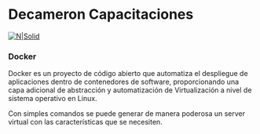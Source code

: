 # Decameron  Capacitaciones


[![N|Solid](http://www.chipichape.com.co/new/wp-content/uploads/2016/04/logo-Decameron-blanco-y-azul-cs2-021.jpg)](https://nodesource.com/products/nsolid)
### Docker
Docker es un proyecto de código abierto que automatiza el despliegue de aplicaciones dentro de contenedores de software, proporcionando una capa adicional de abstracción y automatización de Virtualización a nivel de sistema operativo en Linux.

Con simples comandos se puede generar de manera poderosa un server virtual con las características que  se necesiten.
